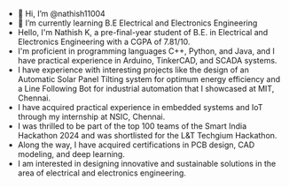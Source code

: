 - 👋 Hi, I’m @nathish11004
- 🌱 I’m currently learning B.E Electrical and Electronics Engineering
- Hello, I'm Nathish K, a pre-final-year student of B.E. in Electrical and Electronics Engineering with a CGPA of 7.81/10.
- I'm proficient in programming languages C++, Python, and Java, and I have practical experience in Arduino, TinkerCAD, and SCADA systems.
- I have experience with interesting projects like the design of an Automatic Solar Panel Tilting system for optimum energy efficiency and a Line Following Bot for industrial 
  automation that I showcased at MIT, Chennai.
- I have acquired practical experience in embedded systems and IoT through my internship at NSIC, Chennai.
- I was thrilled to be part of the top 100 teams of the Smart India Hackathon 2024 and was shortlisted for the L&T Techgium Hackathon.
- Along the way, I have acquired certifications in PCB design, CAD modeling, and deep learning.
- I am interested in designing innovative and sustainable solutions in the area of electrical and electronics engineering.
